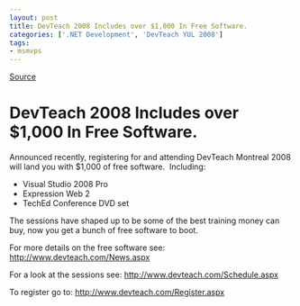 ```yaml
---
layout: post
title: DevTeach 2008 Includes over $1,000 In Free Software.
categories: ['.NET Development', 'DevTeach YUL 2008']
tags:
- msmvps
---
```

[Source](http://blogs.msmvps.com/peterritchie/2008/11/13/devteach-2008-includes-over-1-000-in-free-software/ "Permalink to DevTeach 2008 Includes over $1,000 In Free Software.")

# DevTeach 2008 Includes over $1,000 In Free Software.

Announced recently, registering for and attending DevTeach Montreal 2008 will land you with $1,000 of free software.  Including:

* Visual Studio 2008 Pro
* Expression Web 2
* TechEd Conference DVD set

The sessions have shaped up to be some of the best training money can buy, now you get a bunch of free software to boot.

For more details on the free software see: <http://www.devteach.com/News.aspx>

For a look at the sessions see: <http://www.devteach.com/Schedule.aspx>

To register go to: <http://www.devteach.com/Register.aspx>

